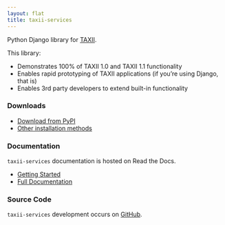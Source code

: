 ```yaml
---
layout: flat
title: taxii-services
---
```


Python Django library for <a href="http://taxii.mitre.org" target="_blank">TAXII</a>.

This library:

* Demonstrates 100% of TAXII 1.0 and TAXII 1.1 functionality
* Enables rapid prototyping of TAXII applications (if you’re using Django, that is)
* Enables 3rd party developers to extend built-in functionality

### Downloads

* [Download from PyPI](https://pypi.python.org/pypi/taxii-services/)
* [Other installation methods](http://taxii-services.readthedocs.org/en/latest/getting_started.html#installation)

### Documentation

`taxii-services` documentation is hosted on Read the Docs.

* [Getting Started](http://taxii-services.readthedocs.org/en/latest/getting_started.html)
* [Full Documentation](http://taxii-services.readthedocs.org/en/latest/)

### Source Code

`taxii-services` development occurs on [GitHub](https://github.com/TAXIIProject/django-taxii-services).
